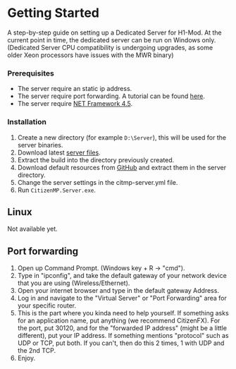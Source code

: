 # Getting Started

A step-by-step guide on setting up a Dedicated Server for H1-Mod.
At the current point in time, the dedicated server can be run on Windows only. (Dedicated Server CPU compatibility is undergoing upgrades, as some older Xeon processors have issues with the MWR binary)

### Prerequisites

* The server require an static ip address.
* The server require port forwarding. A tutorial can be found [here](#port-forwarding).
* The server require [NET Framework 4.5](https://www.microsoft.com/en-us/download/details.aspx?id=30653).

### Installation

1. Create a new directory (for example `D:\Server`), this will be used for the server binaries.
2. Download latest [server files](https://citizeniv.net/files/CitizenIV-Server.zip).
3. Extract the build into the directory previously created.
4. Download default resources from [GitHub](https://github.com/citizenfx-reloaded/server-data-beta) and extract them in the server directory.
5. Change the server settings in the citmp-server.yml file.
5. Run `CitizenMP.Server.exe`.

## Linux

Not available yet.

## Port forwarding

1. Open up Command Prompt. (Windows key + R -> "cmd").
2. Type in "ipconfig", and take the default gateway of your network device that you are using (Wireless/Ethernet).
3. Open your internet browser and type in the default gateway Address.
4. Log in and navigate to the "Virtual Server" or "Port Forwarding" area for your specific router.
5. This is the part where you kinda need to help yourself. If something asks for an application name, put anything (we recommend CitizenFX). For the port, put 30120, and for the "forwarded IP address" (might be a little different), put your IP address. If something mentions "protocol" such as UDP or TCP, put both. If you can't, then do this 2 times, 1 with UDP and the 2nd TCP.
6. Enjoy.